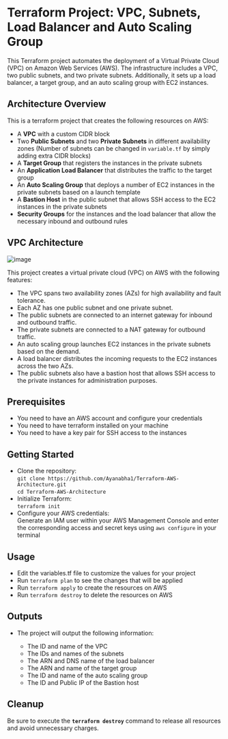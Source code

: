 # Terraform Project: VPC, Subnets, Load Balancer and Auto Scaling Group

This Terraform project automates the deployment of a Virtual Private Cloud (VPC) on Amazon Web Services (AWS). The infrastructure includes a VPC, two public subnets, and two private subnets. Additionally, it sets up a load balancer, a target group, and an auto scaling group with EC2 instances.

## Architecture Overview

This is a terraform project that creates the following resources on AWS:

- A **VPC** with a custom CIDR block
- Two **Public Subnets** and two **Private Subnets** in different availability zones (Number of subnets can be changed in `variable.tf` by simply adding extra CIDR blocks)
- A **Target Group** that registers the instances in the private subnets
- An **Application Load Balancer** that distributes the traffic to the target group
- An **Auto Scaling Group** that deploys a number of EC2 instances in the private subnets based on a launch template
- A **Bastion Host** in the public subnet that allows SSH access to the EC2 instances in the private subnets
- **Security Groups** for the instances and the load balancer that allow the necessary inbound and outbound rules

## VPC Architecture

![image](https://github.com/Ayanabha1/Terraform-AWS-Architecture/assets/63809278/e9d3bb97-f98d-4c1d-83a6-3bd47aef8dd1)

This project creates a virtual private cloud (VPC) on AWS with the following features:

- The VPC spans two availability zones (AZs) for high availability and fault tolerance.
- Each AZ has one public subnet and one private subnet.
- The public subnets are connected to an internet gateway for inbound and outbound traffic.
- The private subnets are connected to a NAT gateway for outbound traffic.
- An auto scaling group launches EC2 instances in the private subnets based on the demand.
- A load balancer distributes the incoming requests to the EC2 instances across the two AZs.
- The public subnets also have a bastion host that allows SSH access to the private instances for administration purposes.

## Prerequisites

- You need to have an AWS account and configure your credentials
- You need to have terraform installed on your machine
- You need to have a key pair for SSH access to the instances

## Getting Started

- Clone the repository:  
   `git clone https://github.com/Ayanabha1/Terraform-AWS-Architecture.git`  
   `cd Terraform-AWS-Architecture`
- Initialize Terraform:  
  `terraform init`
- Configure your AWS credentials:  
   Generate an IAM user within your AWS Management Console and enter the corresponding access and secret keys using `aws configure` in your terminal

## Usage

- Edit the variables.tf file to customize the values for your project
- Run `terraform plan` to see the changes that will be applied
- Run `terraform apply` to create the resources on AWS
- Run `terraform destroy` to delete the resources on AWS

## Outputs

- The project will output the following information:

  - The ID and name of the VPC
  - The IDs and names of the subnets
  - The ARN and DNS name of the load balancer
  - The ARN and name of the target group
  - The ID and name of the auto scaling group
  - The ID and Public IP of the Bastion host

## Cleanup

Be sure to execute the **`terraform destroy`** command to release all resources and avoid unnecessary charges.
